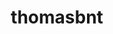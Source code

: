 ---
title: thomasbnt
github: https://github.com/thomasbnt
mode: dark
transition: 1s
score: 87.8
archetype:
- Badges | Tags | Icons
- Github Actions
---
